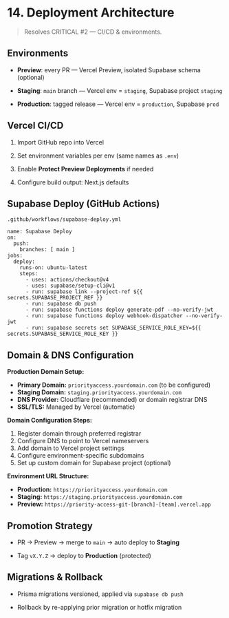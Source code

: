# **14. Deployment Architecture**

> Resolves CRITICAL #2 — CI/CD & environments.

## **Environments**

- **Preview**: every PR — Vercel Preview, isolated Supabase schema (optional)
    
- **Staging**: `main` branch — Vercel env = `staging`, Supabase project `staging`
    
- **Production**: tagged release — Vercel env = `production`, Supabase `prod`
    

## **Vercel CI/CD**

1. Import GitHub repo into Vercel
    
2. Set environment variables per env (same names as `.env`)
    
3. Enable **Protect Preview Deployments** if needed
    
4. Configure build output: Next.js defaults
    

## **Supabase Deploy (GitHub Actions)**

`.github/workflows/supabase-deploy.yml`

```
name: Supabase Deploy
on:
  push:
    branches: [ main ]
jobs:
  deploy:
    runs-on: ubuntu-latest
    steps:
      - uses: actions/checkout@v4
      - uses: supabase/setup-cli@v1
      - run: supabase link --project-ref ${{ secrets.SUPABASE_PROJECT_REF }}
      - run: supabase db push
      - run: supabase functions deploy generate-pdf --no-verify-jwt
      - run: supabase functions deploy webhook-dispatcher --no-verify-jwt
      - run: supabase secrets set SUPABASE_SERVICE_ROLE_KEY=${{ secrets.SUPABASE_SERVICE_ROLE_KEY }}
```

## **Domain & DNS Configuration**

**Production Domain Setup:**
- **Primary Domain:** `priorityaccess.yourdomain.com` (to be configured)
- **Staging Domain:** `staging.priorityaccess.yourdomain.com`
- **DNS Provider:** Cloudflare (recommended) or domain registrar DNS
- **SSL/TLS:** Managed by Vercel (automatic)

**Domain Configuration Steps:**
1. Register domain through preferred registrar
2. Configure DNS to point to Vercel nameservers
3. Add domain to Vercel project settings
4. Configure environment-specific subdomains
5. Set up custom domain for Supabase project (optional)

**Environment URL Structure:**
- **Production:** `https://priorityaccess.yourdomain.com`
- **Staging:** `https://staging.priorityaccess.yourdomain.com`  
- **Preview:** `https://priority-access-git-[branch]-[team].vercel.app`

## **Promotion Strategy**

- PR -> Preview -> merge to `main` -> auto deploy to **Staging**
    
- Tag `vX.Y.Z` -> deploy to **Production** (protected)
    

## **Migrations & Rollback**

- Prisma migrations versioned, applied via `supabase db push`
    
- Rollback by re-applying prior migration or hotfix migration
    
